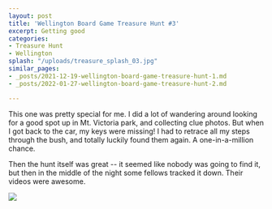 ```yaml
---
layout: post
title: 'Wellington Board Game Treasure Hunt #3'
excerpt: Getting good
categories:
- Treasure Hunt
- Wellington
splash: "/uploads/treasure_splash_03.jpg"
similar_pages:
- _posts/2021-12-19-wellington-board-game-treasure-hunt-1.md
- _posts/2022-01-27-wellington-board-game-treasure-hunt-2.md

---
```

This one was pretty special for me. I did a lot of wandering around looking for a good spot up in Mt. Victoria park, and collecting clue photos. But when I got back to the car, my keys were missing! I had to retrace all my steps through the bush, and totally luckily found them again. A one-in-a-million chance.

Then the hunt itself was great -- it seemed like nobody was going to find it, but then in the middle of the night some fellows tracked it down. Their videos were awesome.

![](/uploads/treasurehunt_03.png)
